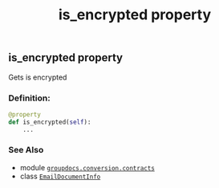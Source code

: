 ﻿---
title: is_encrypted property
second_title: GroupDocs.Conversion for Python via .NET API References
description: 
type: docs
weight: 70
url: /python-net/groupdocs.conversion.contracts/emaildocumentinfo/is_encrypted/
is_root: false
---

## is_encrypted property


Gets is encrypted
### Definition:
```python
@property
def is_encrypted(self):
    ...
```

### See Also
* module [`groupdocs.conversion.contracts`](../../)
* class [`EmailDocumentInfo`](/conversion/python-net/groupdocs.conversion.contracts/emaildocumentinfo)
